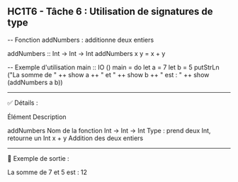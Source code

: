HC1T6 - Tâche 6 : Utilisation de signatures de type
---

-- Fonction addNumbers : additionne deux entiers

addNumbers :: Int -> Int -> Int
addNumbers x y = x + y

-- Exemple d'utilisation
main :: IO ()
main = do
    let a = 7
    let b = 5
    putStrLn ("La somme de " ++ show a ++ " et " ++ show b ++ " est : " ++ show (addNumbers a b))


---

✅ Détails :

Élément	Description

addNumbers	Nom de la fonction
Int -> Int -> Int	Type : prend deux Int, retourne un Int
x + y	Addition des deux entiers



---

🔢 Exemple de sortie :

La somme de 7 et 5 est : 12
